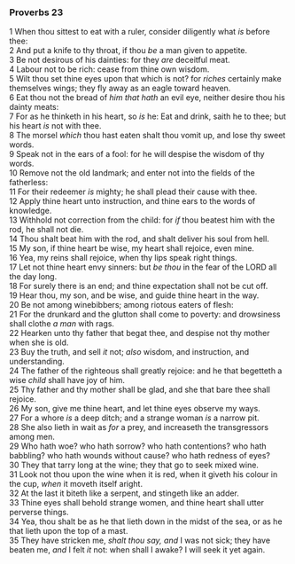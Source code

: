 ### Proverbs 23

1 When thou sittest to eat with a ruler, consider diligently what *is* before thee:  
2 And put a knife to thy throat, if thou *be* a man given to appetite.  
3 Be not desirous of his dainties: for they *are* deceitful meat.  
4 Labour not to be rich: cease from thine own wisdom.  
5 Wilt thou set thine eyes upon that which is not? for *riches* certainly make themselves wings; they fly away as an eagle toward heaven.  
6 Eat thou not the bread of *him that hath* an evil eye, neither desire thou his dainty meats:  
7 For as he thinketh in his heart, so *is* he: Eat and drink, saith he to thee; but his heart *is* not with thee.  
8 The morsel *which* thou hast eaten shalt thou vomit up, and lose thy sweet words.  
9 Speak not in the ears of a fool: for he will despise the wisdom of thy words.  
10 Remove not the old landmark; and enter not into the fields of the fatherless:  
11 For their redeemer *is* mighty; he shall plead their cause with thee.  
12 Apply thine heart unto instruction, and thine ears to the words of knowledge.  
13 Withhold not correction from the child: for *if* thou beatest him with the rod, he shall not die.  
14 Thou shalt beat him with the rod, and shalt deliver his soul from hell.  
15 My son, if thine heart be wise, my heart shall rejoice, even mine.  
16 Yea, my reins shall rejoice, when thy lips speak right things.  
17 Let not thine heart envy sinners: but *be thou* in the fear of the LORD all the day long.  
18 For surely there is an end; and thine expectation shall not be cut off.  
19 Hear thou, my son, and be wise, and guide thine heart in the way.  
20 Be not among winebibbers; among riotous eaters of flesh:  
21 For the drunkard and the glutton shall come to poverty: and drowsiness shall clothe *a man* with rags.  
22 Hearken unto thy father that begat thee, and despise not thy mother when she is old.  
23 Buy the truth, and sell *it* not; *also* wisdom, and instruction, and understanding.  
24 The father of the righteous shall greatly rejoice: and he that begetteth a wise *child* shall have joy of him.  
25 Thy father and thy mother shall be glad, and she that bare thee shall rejoice.  
26 My son, give me thine heart, and let thine eyes observe my ways.  
27 For a whore *is* a deep ditch; and a strange woman *is* a narrow pit.  
28 She also lieth in wait as *for* a prey, and increaseth the transgressors among men.  
29 Who hath woe? who hath sorrow? who hath contentions? who hath babbling? who hath wounds without cause? who hath redness of eyes?  
30 They that tarry long at the wine; they that go to seek mixed wine.  
31 Look not thou upon the wine when it is red, when it giveth his colour in the cup, *when* it moveth itself aright.  
32 At the last it biteth like a serpent, and stingeth like an adder.  
33 Thine eyes shall behold strange women, and thine heart shall utter perverse things.  
34 Yea, thou shalt be as he that lieth down in the midst of the sea, or as he that lieth upon the top of a mast.  
35 They have stricken me, *shalt thou say, and* I was not sick; they have beaten me, *and* I felt *it* not: when shall I awake? I will seek it yet again.  

